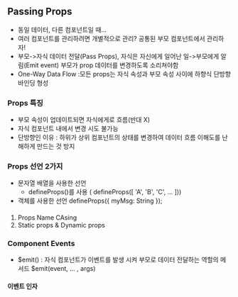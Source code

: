 ## Passing Props
 - 동일 데이터, 다른 컴포넌트일 때... 
 - 여러 컴포넌트를 관리하려면 개별적으로 관리? 공통된 부모 컴포넌트에서 관리하자!
 - 부모->자식 데이터 전달(Pass Props), 자식은 자신에게 일어난 일->부모에게 알림(Emit event)
    부모가 prop 데이터를 변경하도록 소리쳐야함
 - One-Way Data Flow :모든 props는 자식 속성과 부모 속성 사이에 하향식 단방향 바인딩 형성

### Props 특징
 - 부모 속성이 업데이트되면 자식에게로 흐름(반대 X)
 - 자식 컴포넌트 내에서 변경 시도 불가능
 - 단방향인 이유 : 하위가 상위 컴포넌트의 상태를 변경하여 데이터 흐름 이해도를 난해하게 만드는 것 방지

### Props 선언 2가지
 - 문자열 배열을 사용한 선언
    * defineProps()를 사용 ( defineProps([ 'A', 'B', 'C', ... ]))
 - 객체를 사용한 선언
    defineProps({ myMsg: String });

####
 1. Props Name CAsing
 2. Static props & Dynamic props

### Component Events
 - $emit() : 자식 컴포넌트가 이벤트를 발생 시켜 부모로 데이터 전달하는 역할의 메서드
   $emit(event, ... , args)

#### 이벤트 인자
